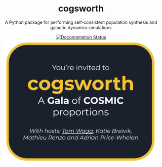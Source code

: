 
<h1 align="center">cogsworth</h1>
<p align="center">A Python package for performing self-consistent population synthesis and galactic dynamics simulations</p>
<p align="center">
  <a href='https://cogsworth.readthedocs.io/en/latest/?badge=latest'>
    <img src='https://readthedocs.org/projects/cogsworth/badge/?version=latest' alt='Documentation Status' />
</a>
  <br>
  <img width=500 src="docs/_static/cogsworth_invite.png">
</p>

